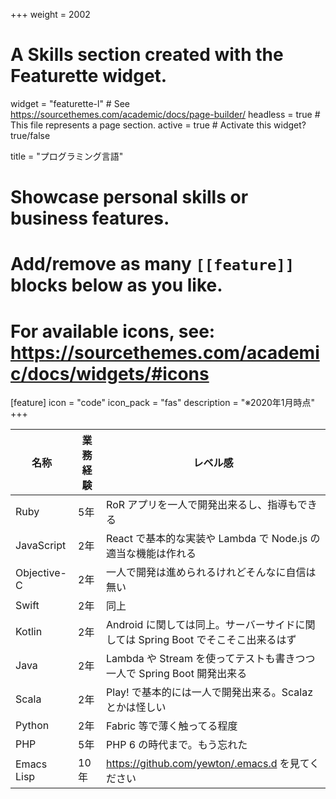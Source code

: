 +++
weight = 2002
# A Skills section created with the Featurette widget.
widget = "featurette-l"  # See https://sourcethemes.com/academic/docs/page-builder/
headless = true  # This file represents a page section.
active = true  # Activate this widget? true/false

title = "プログラミング言語"

# Showcase personal skills or business features.
# 
# Add/remove as many `[[feature]]` blocks below as you like.
# 
# For available icons, see: https://sourcethemes.com/academic/docs/widgets/#icons

[feature]
  icon = "code"
  icon_pack = "fas"
  description = "※2020年1月時点"
+++

| 名称        | 業務経験 | レベル感                                            |
|-----------|------|-------------------------------------------------|
| Ruby        | 5年  | RoR アプリを一人で開発出来るし、指導もできる    |
| JavaScript  | 2年  | React で基本的な実装や Lambda で Node.js の適当な機能は作れる |
| Objective-C | 2年  | 一人で開発は進められるけれどそんなに自信は無い      |
| Swift       | 2年  | 同上                                                |
| Kotlin      | 2年  | Android に関しては同上。サーバーサイドに関しては Spring Boot でそこそこ出来るはず |
| Java        | 2年  | Lambda や Stream を使ってテストも書きつつ一人で Spring Boot 開発出来る |
| Scala       | 2年  | Play! で基本的には一人で開発出来る。Scalazとかは怪しい |
| Python      | 2年  | Fabric 等で薄く触ってる程度                         |
| PHP         | 5年  | PHP 6 の時代まで。もう忘れた                        |
| Emacs Lisp  | 10年 | <https://github.com/yewton/.emacs.d> を見てください |
